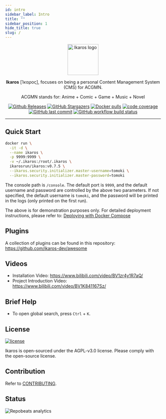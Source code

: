 ```yaml
---
id: intro
sidebar_label: Intro
title: ""
sidebar_position: 1
hide_title: true
slug: /
---
```


<p align="center">
    <a href="https://ikaros.run" target="_blank" rel="noopener noreferrer">
        <img width="100" src="/img/favicon.ico" alt="Ikaros logo" />
    </a>
</p>

<p align="center"><b>Ikaros</b> [Ίκαρος], focuses on being a personal Content Management System (CMS) for ACGMN.</p>

<p align="center">ACGMN stands for: Anime + Comic + Game + Music + Novel</p>

<p align="center">
<a href="https://github.com/ikaros-dev/ikaros/releases"><img alt="Github Releases" src="https://img.shields.io/github/v/release/ikaros-dev/ikaros?include_prereleases&style=flat-square" /></a>
<a href="https://github.com/ikaros-dev/ikaros/stargazers"><img alt="GitHub Stargazers" src="https://img.shields.io/github/stars/ikaros-dev/ikaros.svg?style=flat-square&label=Stars&logo=github" /></a>
<a href="https://hub.docker.com/r/ikarosrun/ikaros"><img alt="Docker pulls" src="https://img.shields.io/docker/pulls/liguohaocn/ikaros?style=flat-square" /></a>
<a href="https://app.codecov.io/github/ikaros-dev/ikaros"><img alt="code coverage" src="https://img.shields.io/codecov/c/github/ikaros-dev/ikaros/master?style=flat-square" /></a>
<a href="https://github.com/ikaros-dev/ikaros/commits"><img alt="GitHub last commit" src="https://img.shields.io/github/last-commit/ikaros-dev/ikaros.svg?style=flat-square" /></a>
<a href="https://github.com/ikaros-dev/ikaros/actions"><img alt="GitHub workflow build status" src="https://img.shields.io/github/actions/workflow/status/ikaros-dev/ikaros/ikaros-server-ci.yml?branch=master&style=flat-square" /></a>
<br />
</p>

---

## Quick Start

```bash
docker run \
  -it -d \
  --name ikaros \
  -p 9999:9999 \
  -v ~/.ikaros:/root/.ikaros \
  ikarosrun/ikaros:v0.7.5 \
  --ikaros.security.initializer.master-username=tomoki \
  --ikaros.security.initializer.master-password=tomoki
```

The console path is `/console`.
The default port is `9999`, and the default username and password are controlled by the above two parameters. If not specified, the default username is `tomoki`, and the password will be printed in the logs (only printed on the first run).

The above is for demonstration purposes only. For detailed deployment instructions, please refer to: [Deploying with Docker Compose](./getting-started/install/docker-compose.md)

## Plugins

A collection of plugins can be found in this repository: <https://github.com/ikaros-dev/awesome>

## Videos

- Installation Video: <https://www.bilibili.com/video/BV1zr4y1R7aQ/>
- Project Introduction Video: <https://www.bilibili.com/video/BV1K841167Sz/>

## Brief Help

- To open global search, press `Ctrl` + `K`.

## License

[![license](https://img.shields.io/github/license/ikaros-dev/ikaros.svg?style=flat-square)](https://github.com/ikaros-dev/ikaros/blob/master/LICENSE)

Ikaros is open-sourced under the AGPL-v3.0 license. Please comply with the open-source license.

## Contribution

Refer to [CONTRIBUTING](https://github.com/ikaros-dev/ikaros/blob/master/CONTRIBUTING.MD).
 
## Status

![Repobeats analytics](https://repobeats.axiom.co/api/embed/f7285853048ff09f313f6483901e2af0e638f666.svg "Repobeats analytics image")

